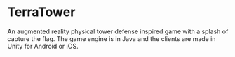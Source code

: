 TerraTower
==========

An augmented reality physical tower defense inspired game with a splash of capture the flag.  The game engine is in Java and the clients are made in Unity for Android or iOS.
